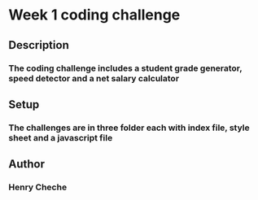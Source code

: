 # Week 1 coding challenge
## Description
### The coding challenge includes a student grade generator, speed detector and a net salary calculator
## Setup
### The challenges are in three folder each with index file, style sheet and a javascript file
## Author
### Henry Cheche
